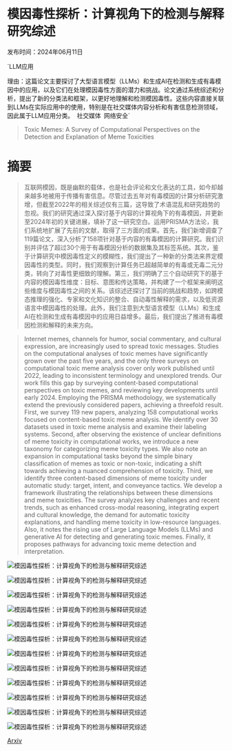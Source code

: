 # 模因毒性探析：计算视角下的检测与解释研究综述

发布时间：2024年06月11日

`LLM应用

理由：这篇论文主要探讨了大型语言模型（LLMs）和生成AI在检测和生成有毒模因中的应用，以及它们在处理模因毒性方面的潜力和挑战。论文通过系统综述和分析，提出了新的分类法和框架，以更好地理解和检测模因毒性。这些内容直接关联到LLMs在实际应用中的使用，特别是在社交媒体内容分析和有害信息检测领域，因此属于LLM应用分类。` `社交媒体` `网络安全`

> Toxic Memes: A Survey of Computational Perspectives on the Detection and Explanation of Meme Toxicities

# 摘要

> 互联网模因，既是幽默的载体，也是社会评论和文化表达的工具，如今却越来越多地被用于传播有害信息。尽管过去五年对有毒模因的计算分析研究激增，但截至2022年的相关综述仅有三篇，这导致了术语混乱和研究趋势的忽视。我们的研究通过深入探讨基于内容的计算视角下的有毒模因，并更新至2024年初的关键进展，填补了这一研究空白。运用PRISMA方法论，我们系统地扩展了先前的文献，取得了三方面的成果。首先，我们新增调查了119篇论文，深入分析了158项针对基于内容的有毒模因的计算研究。我们识别并评估了超过30个用于有毒模因分析的数据集及其标签系统。其次，鉴于计算研究中模因毒性定义的模糊性，我们提出了一种新的分类法来界定模因毒性的类型。同时，我们观察到计算任务已超越简单的有毒或无毒二元分类，转向了对毒性更细致的理解。第三，我们明确了三个自动研究下的基于内容的模因毒性维度：目标、意图和传达策略，并构建了一个框架来阐明这些维度与模因毒性之间的关系。该综述还探讨了当前的挑战和趋势，如跨模态推理的强化、专家和文化知识的整合、自动毒性解释的需求，以及低资源语言中模因毒性的处理。此外，我们注意到大型语言模型（LLMs）和生成AI在检测和生成有毒模因中的应用日益增多。最后，我们提出了推进有毒模因检测和解释的未来方向。

> Internet memes, channels for humor, social commentary, and cultural expression, are increasingly used to spread toxic messages. Studies on the computational analyses of toxic memes have significantly grown over the past five years, and the only three surveys on computational toxic meme analysis cover only work published until 2022, leading to inconsistent terminology and unexplored trends. Our work fills this gap by surveying content-based computational perspectives on toxic memes, and reviewing key developments until early 2024. Employing the PRISMA methodology, we systematically extend the previously considered papers, achieving a threefold result. First, we survey 119 new papers, analyzing 158 computational works focused on content-based toxic meme analysis. We identify over 30 datasets used in toxic meme analysis and examine their labeling systems. Second, after observing the existence of unclear definitions of meme toxicity in computational works, we introduce a new taxonomy for categorizing meme toxicity types. We also note an expansion in computational tasks beyond the simple binary classification of memes as toxic or non-toxic, indicating a shift towards achieving a nuanced comprehension of toxicity. Third, we identify three content-based dimensions of meme toxicity under automatic study: target, intent, and conveyance tactics. We develop a framework illustrating the relationships between these dimensions and meme toxicities. The survey analyzes key challenges and recent trends, such as enhanced cross-modal reasoning, integrating expert and cultural knowledge, the demand for automatic toxicity explanations, and handling meme toxicity in low-resource languages. Also, it notes the rising use of Large Language Models (LLMs) and generative AI for detecting and generating toxic memes. Finally, it proposes pathways for advancing toxic meme detection and interpretation.

![模因毒性探析：计算视角下的检测与解释研究综述](../../../paper_images/2406.07353/scopus.png)

![模因毒性探析：计算视角下的检测与解释研究综述](../../../paper_images/2406.07353/prisma.png)

![模因毒性探析：计算视角下的检测与解释研究综述](../../../paper_images/2406.07353/dist.png)

![模因毒性探析：计算视角下的检测与解释研究综述](../../../paper_images/2406.07353/piecharts.png)

![模因毒性探析：计算视角下的检测与解释研究综述](../../../paper_images/2406.07353/pie_chart.png)

![模因毒性探析：计算视角下的检测与解释研究综述](../../../paper_images/2406.07353/memememem.png)

![模因毒性探析：计算视角下的检测与解释研究综述](../../../paper_images/2406.07353/meme_tax_venn.jpg)

![模因毒性探析：计算视角下的检测与解释研究综述](../../../paper_images/2406.07353/dimensions.png)

![模因毒性探析：计算视角下的检测与解释研究综述](../../../paper_images/2406.07353/tactics.png)

![模因毒性探析：计算视角下的检测与解释研究综述](../../../paper_images/2406.07353/intersections.png)

![模因毒性探析：计算视角下的检测与解释研究综述](../../../paper_images/2406.07353/blurred_meme.png)

![模因毒性探析：计算视角下的检测与解释研究综述](../../../paper_images/2406.07353/venn.png)

[Arxiv](https://arxiv.org/abs/2406.07353)